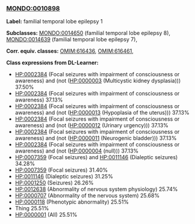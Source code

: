 
### [MONDO:0010898](http://purl.obolibrary.org/obo/MONDO_0010898)
**Label:** familial temporal lobe epilepsy 1

**Subclasses:** [MONDO:0014650](http://purl.obolibrary.org/obo/MONDO_0014650) (familial temporal lobe epilepsy 8), [MONDO:0014639](http://purl.obolibrary.org/obo/MONDO_0014639) (familial temporal lobe epilepsy 7), 

**Corr. equiv. classes:** [OMIM:616436](http://purl.obolibrary.org/obo/OMIM_616436), [OMIM:616461](http://purl.obolibrary.org/obo/OMIM_616461), 

**Class expressions from DL-Learner:**

- [HP:0002384](http://purl.obolibrary.org/obo/HP_0002384) (Focal seizures with impairment of consciousness or awareness) and (not ([HP:0000003](http://purl.obolibrary.org/obo/HP_0000003) (Multicystic kidney dysplasia))) 37.50%
- [HP:0002384](http://purl.obolibrary.org/obo/HP_0002384) (Focal seizures with impairment of consciousness or awareness) 37.13%
- [HP:0002384](http://purl.obolibrary.org/obo/HP_0002384) (Focal seizures with impairment of consciousness or awareness) and (not ([HP:0000013](http://purl.obolibrary.org/obo/HP_0000013) (Hypoplasia of the uterus))) 37.13%
- [HP:0002384](http://purl.obolibrary.org/obo/HP_0002384) (Focal seizures with impairment of consciousness or awareness) and (not ([HP:0000012](http://purl.obolibrary.org/obo/HP_0000012) (Urinary urgency))) 37.13%
- [HP:0002384](http://purl.obolibrary.org/obo/HP_0002384) (Focal seizures with impairment of consciousness or awareness) and (not ([HP:0000011](http://purl.obolibrary.org/obo/HP_0000011) (Neurogenic bladder))) 37.13%
- [HP:0002384](http://purl.obolibrary.org/obo/HP_0002384) (Focal seizures with impairment of consciousness or awareness) and (not ([HP:0000004](http://purl.obolibrary.org/obo/HP_0000004) (null))) 37.13%
- [HP:0007359](http://purl.obolibrary.org/obo/HP_0007359) (Focal seizures) and [HP:0011146](http://purl.obolibrary.org/obo/HP_0011146) (Dialeptic seizures) 34.28%
- [HP:0007359](http://purl.obolibrary.org/obo/HP_0007359) (Focal seizures) 31.40%
- [HP:0011146](http://purl.obolibrary.org/obo/HP_0011146) (Dialeptic seizures) 31.25%
- [HP:0001250](http://purl.obolibrary.org/obo/HP_0001250) (Seizures) 26.26%
- [HP:0012638](http://purl.obolibrary.org/obo/HP_0012638) (Abnormality of nervous system physiology) 25.74%
- [HP:0000707](http://purl.obolibrary.org/obo/HP_0000707) (Abnormality of the nervous system) 25.68%
- [HP:0000118](http://purl.obolibrary.org/obo/HP_0000118) (Phenotypic abnormality) 25.51%
- Thing 25.51%
- [HP:0000001](http://purl.obolibrary.org/obo/HP_0000001) (All) 25.51%


